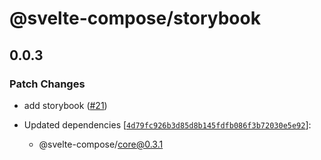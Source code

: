 # @svelte-compose/storybook

## 0.0.3

### Patch Changes

- add storybook ([#21](https://github.com/svelte-compose/svelte-compose/pull/21))

- Updated dependencies [[`4d79fc926b3d85d8b145fdfb086f3b72030e5e92`](https://github.com/svelte-compose/svelte-compose/commit/4d79fc926b3d85d8b145fdfb086f3b72030e5e92)]:
  - @svelte-compose/core@0.3.1
